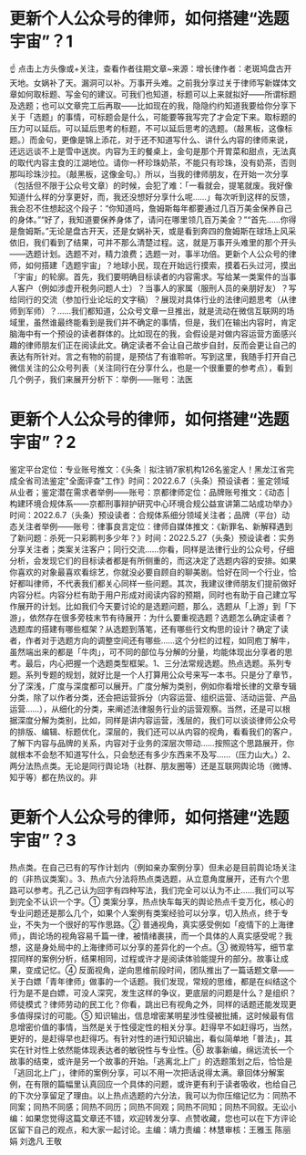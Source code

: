# 更新个人公众号的律师，如何搭建“选题宇宙”？1

☝ 点击上方头像或+关注，查看作者往期文章~来源：增长律作者：老斑鸠盘古开天地。女娲补了天。漏洞可以补。万事开头难。之前我分享过关于律师写新媒体文章如何取标题、写金句的建议。可我们也知道，标题可以上来就拟好——所谓标题及选题；也可以文章完工后再取——比如现在的我，隐隐约约知道我要给你分享下关于「选题」的事情，可标题会是什么，可能要等我写完了才会定下来。取标题的压力可以延后。可以延后思考的标题，不可以延后思考的选题。（敲黑板，这像标题。）而金句，更像是锦上添花，对于还不知道写什么、讲什么内容的律师来说，还远远谈不上是雪中送炭。内容为王的餐桌上，金句是那个开胃菜和甜点，无法真的取代内容主食的江湖地位。请你一杯珍珠奶茶，不能只有珍珠，没有奶茶，否则那叫珍珠沙拉。（敲黑板，这像金句。）所以，当我的律师朋友，在开始一次分享（包括但不限于公众号文章）的时候，会犯了难：「一看就会，提笔就废。我好像知道什么样的分享更好，而，我还没想好分享什么呢……」每次听到这样的反馈，我会忍不住想起这个段子：“你知道吗，詹姆斯每年都要通过几百万美金保养自己的身体。”“好了，我知道要保养身体了，请问在哪里领几百万美金？”“首先……你得是詹姆斯。”无论是盘古开天，还是女娲补天，或是看到奔四的詹姆斯在球场上风采依旧，我们看到了结果，可并不那么清楚过程。这，就是万事开头难里的那个开头——选题计划。选题不对，精力浪费；选题一对，事半功倍。更新个人公众号的律师，如何搭建「选题宇宙」？地球小民，现在开始远行摸索，摸着石头过河，摸出「宇宙」的轮廓。首先，我们要明确目标读者的内容需求。写给某一类案件的当事人客户（例如涉虚开税务问题人士）？当事人的家属（服刑人员的亲朋好友）？写给同行的交流（参加行业论坛的文字稿）？展现对具体行业的法律问题思考（从律师到军师）？……我们都知道，公众号文章一旦推出，就是流动在微信互联网的场域里，虽然谁最终能看到是我们并不确定的事情，但是，我们在输出内容时，肯定脑海中有一个预设的读者群体的。比如现在的我，会假设是对做内容运营方面感兴趣的律师朋友们正在阅读此文。确定读者不会让自己故步自封，反而会更让自己的表达有所针对。言之有物的前提，是预估了有谁聆听。写到这里，我随手打开自己微信关注的公众号列表（关注同行在分享什么，也是一个很重要的参考点），看到几个例子，我们来展开分析下：举例——账号：法医

# 更新个人公众号的律师，如何搭建“选题宇宙”？2

鉴定平台定位：专业账号推文：《头条｜拟注销7家机构126名鉴定人！黑龙江省完成全省司法鉴定"全面评查"工作》时间：2022.6.7（头条）预设读者：鉴定领域从业者；鉴定潜在需求者举例——账号：京都律师定位：品牌账号推文：《动态 | 构建环境合规体系——京都刑事辩护研究中心环境合规公益宣讲第二站成功举办》时间：2022.6.7（头条）预设读者：合规体系细分领域关注者；品牌（平台）动态关注者举例——账号：律事良言定位：律师自媒体推文：《新罪名、新解释遇到了新问题：杀死一只彩鹮判多少年？》时间：2022.5.27（头条）预设读者：实务分享关注者；类案关注客户；同行交流...…你看，同样是法律行业的公众号，仔细分析，会发现它们的目标读者都是有所侧重的，而这决定了选题内容的安排。如果你喜欢的对象最喜欢看综艺，你就没必要自顾自的聊美剧。恰好在同一个行业，恰好都叫律师，不代表我们都关心同样一些问题。其次，我建议律师朋友们提前做好内容分栏。内容分栏有助于用户形成对阅读内容的预期，同时也有助于自己建立写作展开的计划。比如我们今天要讨论的是选题问题，那么，选题从「上游」到「下游」，依然存在很多旁枝末节有待展开：为什么要重视选题？选题怎么确定读者？选题库的搭建有哪些框架？从选题到落笔，还有哪些行文构思的设计？确定了读者，作者对于选题方向的调整空间还有哪些……这个分栏的过程，如同庖丁解牛，虽然端出来的都是「牛肉」，可不同的部位与分解的分量，均能体现出分享者的思考。最后，内心把握一个选题类型框架。1、三分法常规选题。热点选题。系列专题。系列专题的规划，就好比是一个人打算用公众号来写一本书。只是分了章节，分了深浅，广度与深度都可以展开。广度分解为类别，例如你看增长律的文章专辑分类，除了以作者分类，还会把运营拆分（内容运营、组织运营、活动运营、产品运营……），从细化的分类，来阐述法律服务行业的运营观察。当然，还是可以根据深度分解为类别，比如，同样是讲内容运营，浅层的，我们可以谈谈律师公众号的排版、编辑、标题优化，深层的，我们还可以从内容的视角，看看我们的客户，了解下内容与品牌的关系，内容对于业务的深层次带动……按照这个思路展开，你就根本不会愁不知道写什么，只会愁还有多少东西来不及写……（压力山大。）2、两分法热点类。无论是同行舆论场（社群、朋友圈等）还是互联网舆论场（微博、知乎等）都在热议的。非

# 更新个人公众号的律师，如何搭建“选题宇宙”？3

热点类。在自己已有的写作计划内（例如亲办案例分享）但未必是目前舆论场关注的（非热议类案）。3、热点六分法将热点类选题，从立意角度展开，还有六个思路可以参考。孔乙己认为回字有四种写法，我们完全可以认为不止……我们可以写到完全不认识一个字。① 类案分享，热点快车每天的舆论热点千变万化，核心的专业问题还是那么几个，如果个人案例有类案经验可以分享，切入热点，终于专业，不失为一个很好的写作思路。② 普通视角，真实感受例如「疫情下的上海律师」，舆论场的视角容易千篇一律，被情绪裹挟，而一个具体的人真实感受呢？我想，这是身处局中的上海律师可以分享的差异化的一个点。③ 微观特写，细节拿捏同样的案例分析，结果相同，过程或许才是阅读体验能提升的部分。故事让成果，变成记忆。④ 反面视角，逆向思维前段时间，团队推出了一篇话题文章——关于白嫖「青年律师」做事的一个话题。我们发现，常规的思维，都是在纠结这个行为是不是白嫖，可没人深究，发生这样的争议，更底层的问题是什么？是组织？师徒模式？律师劳动的民工化？你看，跳出已有视角之外，同样的话题还能发现更多值得探讨的可能。⑤ 知识输出，信息增密某明星涉性侵被批捕，这时候最有信息增密价值的事情，当然是关于性侵定性的相关分享。赶得早不如赶得巧，当然，更好的，是赶得早也赶得巧。有针对性的进行知识输出，看似简单地「普法」，其实在针对性上依然能体现表达者的敏锐性与专业性。⑥ 故事新编，绵远流长一个故事的结束，或许是另一个故事的开始。「逃离北上广」的选题策划之后，恰恰是「逃回北上广」，律师的案例分享，可以不用一次把话说得太满。章回体分解案例，在有限的篇幅里认真回应一个具体的问题，或许更有利于读者吸收，也给自己的下次分享留足了理由。以上热点选题的六分法，我可以为你压缩记忆为：同热不同案；同热不同感；同热不同历；同热不同观；同热不同知；同热不同叙。无讼小编：如果您觉得这篇文章还不错，欢迎转发分享、点赞收藏，您也可以在下方评论区留下自己的观点，和大家一起讨论。主编：靖力责编：林慧审核：王雅玉 陈丽娟 刘逸凡 王敬

